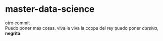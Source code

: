 # master-data-science
otro commit  
Puedo poner mas cosas.
viva la viva la ccopa del rey puedo poner *cursiva*, **negrita**
